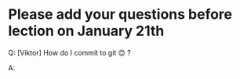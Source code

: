 # Please add your questions before lection on January 21th

Q: [Viktor] How do I commit to git :blush: ? 

A: 
